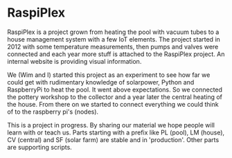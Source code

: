 # RaspiPlex

RaspiPlex is a project grown from heating the pool with vacuum tubes to a house management system with a few IoT elements. The project started in 2012 with some temperature measurements, then pumps and valves were connected and each year more stuff is attached to the RaspiPlex project. An internal website is providing visual information.

We (Wim and I) started this project as an experiment to see how far we could get with rudimentary knowledge of solarpower, Python and RaspberryPi to heat the pool. It went above expectations. So we connected the pottery workshop to the collector and a year later the central heating of the house. From there on we started to connect everything we could think of to the raspberry pi's (nodes). 

This is a project in progress. By sharing our material we hope people will learn with or teach us. Parts starting with a prefix like PL (pool), LM (house), CV (central) and SF (solar farm) are stable and in 'production'. Other parts are supporting scripts.




